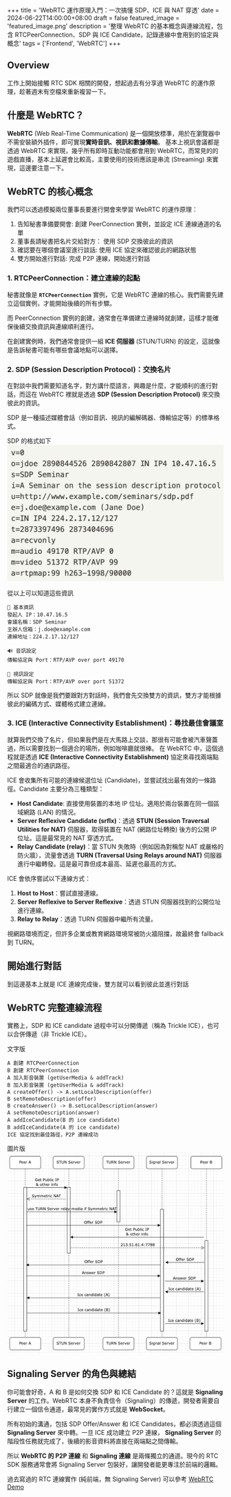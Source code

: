 +++
title = 'WebRTC 運作原理入門：一次搞懂 SDP、ICE 與 NAT 穿透'
date = 2024-06-22T14:00:00+08:00
draft = false
featured_image = 'featured_image.png'
description = '整理 WebRTC 的基本概念與連線流程，包含 RTCPeerConnection、SDP 與 ICE Candidate，記錄連線中會用到的協定與概念'
tags = ['Frontend', 'WebRTC']
+++

## Overview

工作上開始接觸 RTC SDK 相關的開發，想起過去有分享過 WebRTC 的運作原理，趁著週末有空檔來重新複習一下。

## 什麼是 WebRTC？

**WebRTC** (Web Real-Time Communication) 是一個開放標準，用於在瀏覽器中不需安裝額外插件，即可實現**實時音訊、視訊和數據傳輸**。
基本上視訊會議都是透過 WebRTC 來實現，幾乎所有即時互動功能都會用到 WebRTC，而常見的的遊戲直播，基本上延遲會比較高，主要使用的技術應該是串流 (Streaming) 來實現，這邊要注意一下。

## WebRTC 的核心概念

我們可以透過模擬兩位董事長要進行開會來學習 WebRTC 的運作原理：

1. 告知秘書準備要開會: 創建 PeerConnection 實例，並設定 ICE 連線通道的名單
2. 董事長請秘書把名片交給對方： 使用 SDP 交換彼此的資訊
3. 確認要在哪個會議室進行談話: 使用 ICE 協定來確認彼此的網路狀態
4. 雙方開始進行對話: 完成 P2P 連線，開始進行對話

### 1. RTCPeerConnection：建立連線的起點

秘書就像是 **`RTCPeerConnection`** 實例，它是 WebRTC 連線的核心。我們需要先建立這個實例，才能開始後續的所有步驟。

而 PeerConnection 實例的創建，通常會在準備建立連線時就創建，這樣才能確保後續交換資訊與連線順利進行。

在創建實例時，我們通常會提供一組 **ICE 伺服器** (STUN/TURN) 的設定，這就像是告訴秘書可能有哪些會議地點可以選擇。

### 2. SDP (Session Description Protocol)：交換名片

在對談中我們需要知道名字，對方講什麼語言，興趣是什麼，才能順利的進行對話，而這在 WebRTC 裡就是透過 **SDP (Session Description Protocol)** 來交換彼此的資訊。

SDP 是一種描述媒體會話（例如音訊、視訊的編解碼器、傳輸協定等）的標準格式。

SDP 的格式如下
![SDP 格式範例](./sdp.png)

從以上可以知道這些資訊

```
📄 基本資訊
發起人 IP：10.47.16.5
會議名稱：SDP Seminar
主辦人信箱：j.doe@example.com
連線地址：224.2.17.12/127

🔊 音訊設定
傳輸協定與 Port：RTP/AVP over port 49170

🎥 視訊設定
傳輸協定與 Port：RTP/AVP over port 51372
```

所以 SDP 就像是我們要跟對方對話時，我們會先交換雙方的資訊，雙方才能根據彼此的編碼方式、媒體格式建立連線。

### 3. ICE (Interactive Connectivity Establishment)：尋找最佳會議室

就算我們交換了名片，但如果我們是在大馬路上交談，那很有可能會被汽車聲蓋過，所以需要找到一個適合的場所，例如咖啡廳就很棒。
在 WebRTC 中，這個過程就是透過 **ICE (Interactive Connectivity Establishment)** 協定來尋找兩端點之間最適合的通訊路徑。

ICE 會收集所有可能的連線候選位址 (Candidate)，並嘗試找出最有效的一條路徑。Candidate 主要分為三種類型：

- **Host Candidate**: 直接使用裝置的本地 IP 位址。適用於兩台裝置在同一個區域網路 (LAN) 的情況。
- **Server Reflexive Candidate (srflx)**：透過 **STUN (Session Traversal Utilities for NAT)** 伺服器，取得裝置在 NAT (網路位址轉換) 後方的公開 IP 位址。這是最常見的 NAT 穿透方式。
- **Relay Candidate (relay)**：當 STUN 失敗時（例如因為對稱型 NAT 或嚴格的防火牆），流量會透過 **TURN (Traversal Using Relays around NAT)** 伺服器進行中繼轉發。這是最可靠但成本最高、延遲也最高的方式。

ICE 會依序嘗試以下連線方式：

1.  **Host to Host**：嘗試直接連線。
2.  **Server Reflexive to Server Reflexive**：透過 STUN 伺服器找到的公開位址進行連線。
3.  **Relay to Relay**：透過 TURN 伺服器中繼所有流量。

視網路環境而定，但許多企業或教育網路環境常被防火牆阻擋，故最終會 fallback 到 TURN。

## 開始進行對話

到這邊基本上就是 ICE 連線完成後，雙方就可以看到彼此並進行對話

## WebRTC 完整連線流程

實務上，SDP 和 ICE candidate 過程中可以分開傳遞（稱為 Trickle ICE），也可以合併傳遞（非 Trickle ICE）。

文字版

```
A 創建 RTCPeerConnection
B 創建 RTCPeerConnection
A 加入影音裝置 (getUserMedia & addTrack)
B 加入影音裝置 (getUserMedia & addTrack)
A createOffer() -> A.setLocalDescription(offer)
B setRemoteDescription(offer)
B createAnswer() -> B.setLocalDescription(answer)
A setRemoteDescription(answer)
A addIceCandidate(B 的 ice candidate)
B addIceCandidate(A 的 ice candidate)
ICE 協定找到最佳路徑，P2P 連線成功
```

圖片版
![WebRTC 運作流程圖](./webrtc-flow.png)

## Signaling Server 的角色與總結

你可能會好奇，A 和 B 是如何交換 SDP 和 ICE Candidate 的？這就是 **Signaling Server** 的工作。WebRTC 本身不負責信令（Signaling）的傳遞，開發者需要自行建立一個信令通道，最常見的實作方式就是 **WebSocket**。

所有初始的溝通，包括 SDP Offer/Answer 和 ICE Candidates，都必須透過這個 **Signaling Server** 來中轉。一旦 ICE 成功建立 P2P 連線， **Signaling Server** 的階段性任務就完成了，後續的影音資料將直接在兩端點之間傳輸。

所以 **WebRTC 的 P2P 連線** 和 **Signaling 連線** 是兩條獨立的通道。現今的 RTC SDK 服務通常會將 Signaling Server 包裝好，讓開發者能更專注於前端的邏輯。

過去寫過的 RTC 連線實作 (純前端，無 Signaling Server) 可以參考 [WebRTC Demo](https://github.com/marshal604/webrtc-practice)
